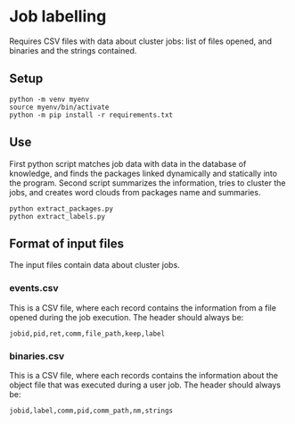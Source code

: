 # Job labelling
Requires CSV files with data about cluster jobs: list of files opened, and binaries and the strings contained.


## Setup
```
python -m venv myenv
source myenv/bin/activate
python -m pip install -r requirements.txt
```

## Use
First python script matches job data with data in the database of knowledge, and finds the packages linked dynamically and statically into the program. Second script summarizes the information, tries to cluster the jobs, and creates word clouds from packages name and summaries.
```
python extract_packages.py
python extract_labels.py
```


## Format of input files

The input files contain data about cluster jobs.

### events.csv
This is a CSV file, where each record contains the information from a file opened during the job execution. The header should always be:
```
jobid,pid,ret,comm,file_path,keep,label
```


### binaries.csv
This is a CSV file, where each records contains the information about the object file that was executed during a user job. The header should always be:
```
jobid,label,comm,pid,comm_path,nm,strings
```

